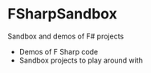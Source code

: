 # FSharpSandbox
Sandbox and demos of F# projects

* Demos of F Sharp code
* Sandbox projects to play around with
